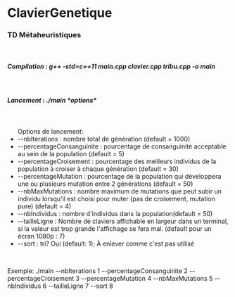 # ClavierGenetique
<h3>TD Métaheuristiques </h3></br>
<h5>Compilation : g++ -std=c++11 main.cpp clavier.cpp tribu.cpp -o main</h5> </br>
<h5>Lancement : ./main *options* </h5></br>
<ul> Options de lancement:
<li> --nbIterations : nombre total de génération (default = 1000) </li>
<li>--percentageConsanguinite : pourcentage de consanguinité acceptable au sein de la population (default = 5) </li>
<li>--percentageCroisement : pourcentage des meilleurs individus de la population à croiser à chaque génération (default = 30) </li>
<li>--percentageMutation : pourcentage de la population qui développera une ou plusieurs mutation entre 2 générations (default = 50) </li>
<li>--nbMaxMutations : nombre maximum de mutations que peut subir un individu lorsqu'il est choisi pour muter (pas de croisement, mutation pure) (default = 4) </li>
<li>--nbIndividus : nombre d'individus dans la population(default = 50) </li>
<li>--tailleLigne : Nombre de claviers affichable en largeur dans un terminal, si la valeur est trop grande l'affichage se fera mal. (default pour un écran 1080p : 7) </li>
<li>--sort : tri? Oui (default: 1); À enlever comme c'est pas utilisé </li>
</ul>
<br>
<p>
Exemple: ./main --nbIterations 1 --percentageConsanguinite 2 --percentageCroisement 3 --percentageMutation 4 --nbMaxMutations 5 --nbIndividus 6 --tailleLigne 7 --sort 8 </p>
